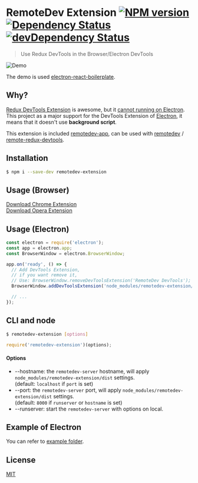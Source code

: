 # RemoteDev Extension [![NPM version](http://img.shields.io/npm/v/remotedev-extension.svg?style=flat)](https://www.npmjs.com/package/remotedev-extension) [![Dependency Status](https://david-dm.org/jhen0409/remotedev-extension.svg)](https://david-dm.org/jhen0409/remotedev-extension) [![devDependency Status](https://david-dm.org/jhen0409/remotedev-extension/dev-status.svg)](https://david-dm.org/jhen0409/remotedev-extension#info=devDependencies)

> Use Redux DevTools in the Browser/Electron DevTools

![Demo](https://cloud.githubusercontent.com/assets/3001525/14159740/2b6b89b0-f70a-11e5-8d31-20046b482208.png)

The demo is used [electron-react-boilerplate](https://github.com/chentsulin/electron-react-boilerplate).

## Why?

[Redux DevTools Extension](https://github.com/zalmoxisus/redux-devtools-extension) is awesome, but it [cannot running on Electron](https://github.com/zalmoxisus/redux-devtools-extension/issues/13). This project as a major support for the DevTools Extension of [Electron](https://github.com/atom/electron), it means that it doesn't use __background script__.

This extension is included [remotedev-app](https://github.com/zalmoxisus/remotedev-app), can be used with [remotedev](https://github.com/zalmoxisus/remotedev) / [remote-redux-devtools](https://github.com/zalmoxisus/remote-redux-devtools).

## Installation

```bash
$ npm i --save-dev remotedev-extension
```

## Usage (Browser)

[Download Chrome Extension](https://chrome.google.com/webstore/detail/remotedev-devtools/npmkpkaejamnfodceoimeeioacfcijop)  
[Download Opera Extension](https://addons.opera.com/extensions/details/remotedev-devtools)

## Usage (Electron)

```js
const electron = require('electron');
const app = electron.app;
const BrowserWindow = electron.BrowserWindow;

app.on('ready', () => {
  // Add DevTools Extension,
  // if you want remove it,
  // Use: BrowserWindow.removeDevToolsExtension('RemoteDev DevTools');
  BrowserWindow.addDevToolsExtension('node_modules/remotedev-extension/dist');

  // ...
});
```

## CLI and node

```bash
$ remotedev-extension [options]
```

```js
require('remotedev-extension')(options);
```

#### Options

* --hostname: the `remotedev-server` hostname, will apply `node_modules/remotedev-extension/dist` settings.  
(default: `localhost` if `port` is set)
* --port: the `remotedev-server` port, will apply `node_modules/remotedev-extension/dist` settings.  
(default: `8000` if `runserver` or `hostname` is set)
* --runserver: start the `remotedev-server` with options on local.

## Example of Electron

You can refer to [example folder](example).

## License

[MIT](LICENSE)

